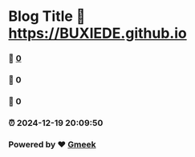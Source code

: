 # Blog Title :link: https://BUXIEDE.github.io 
### :page_facing_up: [0](https://BUXIEDE.github.io/tag.html) 
### :speech_balloon: 0 
### :hibiscus: 0 
### :alarm_clock: 2024-12-19 20:09:50 
### Powered by :heart: [Gmeek](https://github.com/Meekdai/Gmeek)
